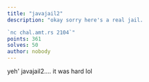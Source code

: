 ```yaml
---
title: "javajail2"
description: "okay sorry here's a real jail.

`nc chal.amt.rs 2104`"
points: 361
solves: 50
author: nobody
---
```


yeh' javajail2.... it was hard lol
